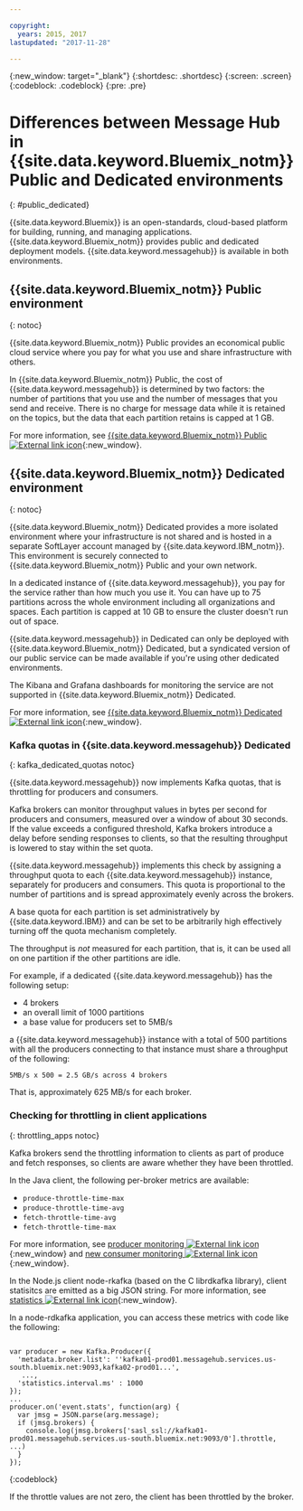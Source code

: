 ```yaml
---

copyright:
  years: 2015, 2017
lastupdated: "2017-11-28"

---
```


{:new_window: target="_blank"}
{:shortdesc: .shortdesc}
{:screen: .screen}
{:codeblock: .codeblock}
{:pre: .pre}

# Differences between Message Hub in {{site.data.keyword.Bluemix_notm}} Public and Dedicated environments
{: #public_dedicated}

{{site.data.keyword.Bluemix}} is an open-standards,
cloud-based platform for building, running, and managing applications. {{site.data.keyword.Bluemix_notm}} provides public and dedicated deployment
models. {{site.data.keyword.messagehub}} is available in both
environments.

## {{site.data.keyword.Bluemix_notm}} Public environment
{: notoc}

{{site.data.keyword.Bluemix_notm}} Public provides an
economical public cloud service where you pay for what you use and share infrastructure with
others.

In {{site.data.keyword.Bluemix_notm}} Public, the cost of
{{site.data.keyword.messagehub}} is determined by two factors: the
number of partitions that you use and the number of messages that you send and receive. There is no
charge for message data while it is retained on the topics, but the data that each partition retains
is capped at 1 GB.

For more information, see [{{site.data.keyword.Bluemix_notm}} Public ![External link icon](../../icons/launch-glyph.svg "External link icon")](https://www.ibm.com/cloud-computing/bluemix/public){:new_window}.


## {{site.data.keyword.Bluemix_notm}} Dedicated environment
{: notoc}

{{site.data.keyword.Bluemix_notm}} Dedicated provides a more
isolated environment where your infrastructure is not shared and is hosted in a separate SoftLayer
account managed by {{site.data.keyword.IBM_notm}}. This environment is securely connected to {{site.data.keyword.Bluemix_notm}} Public and your own network.

In a dedicated instance of {{site.data.keyword.messagehub}}, you
pay for the service rather than how much you use it. You can have up to 75 partitions across the
whole environment including all organizations and spaces. Each partition is capped at 10 GB to
ensure the cluster doesn't run out of space.

{{site.data.keyword.messagehub}} in Dedicated can only be deployed with {{site.data.keyword.Bluemix_notm}} Dedicated, but a syndicated version of our public service can be made available if you're using other dedicated environments.

The Kibana and Grafana dashboards for monitoring the service are not supported in {{site.data.keyword.Bluemix_notm}} Dedicated.

For more information, see [{{site.data.keyword.Bluemix_notm}} Dedicated ![External link icon](../../icons/launch-glyph.svg "External link icon")](http://www.ibm.com/cloud-computing/bluemix/dedicated/){:new_window}.


### Kafka quotas in {{site.data.keyword.messagehub}} Dedicated
{: kafka_dedicated_quotas notoc}

{{site.data.keyword.messagehub}} now implements Kafka quotas, that is throttling for producers and consumers.

Kafka brokers can monitor throughput values in bytes per second for producers and consumers, measured over a window of about 30 seconds. If the value exceeds a configured threshold, Kafka brokers introduce a delay before sending responses to clients, so that the resulting throughput is lowered to stay within the set quota.

{{site.data.keyword.messagehub}} implements this check by assigning a throughput quota to each {{site.data.keyword.messagehub}} instance, separately for producers and consumers. This quota is proportional to the number of partitions and is spread approximately evenly across the brokers.

A base quota for each partition is set administratively by {{site.data.keyword.IBM}} and can be set to be arbitrarily high effectively turning off the quota mechanism completely.

The throughput is _not_ measured for each partition, that is, it can be used all on one partition if the other partitions are idle.

For example, if a dedicated {{site.data.keyword.messagehub}} has the following setup:
* 4 brokers
* an overall limit of 1000 partitions
* a base value for producers set to 5MB/s

a {{site.data.keyword.messagehub}} instance with a total of 500 partitions with all the producers connecting to that instance must share a throughput of the following:

```
5MB/s x 500 = 2.5 GB/s across 4 brokers
```

That is, approximately 625 MB/s for each broker.

### Checking for throttling in client applications
{: throttling_apps notoc}

Kafka brokers send the throttling information to clients as part of produce and fetch responses, so clients are aware whether they have been throttled.

In the Java client, the following per-broker metrics are available:

* ```produce-throttle-time-max```
* ```produce-throttle-time-avg```
* ```fetch-throttle-time-avg```
* ```fetch-throttle-time-max```


For more information, see [producer monitoring ![External link icon](../../icons/launch-glyph.svg "External link icon")](https://kafka.apache.org/documentation/#producer_monitoring){:new_window} and 
[new consumer monitoring ![External link icon](../../icons/launch-glyph.svg "External link icon")](https://kafka.apache.org/documentation/#new_consumer_monitoring){:new_window}.


In the Node.js client node-rkafka (based on the C librdkafka library), client statisitcs are emitted as a big JSON string. For more information, see [statistics ![External link icon](../../icons/launch-glyph.svg "External link icon")](https://github.com/edenhill/librdkafka/wiki/Statistics){:new_window}.

In a node-rdkafka application, you can access these metrics with code like the following:

<pre class="pre"><code>
var producer = new Kafka.Producer({
  'metadata.broker.list': ''kafka01-prod01.messagehub.services.us-south.bluemix.net:9093,kafka02-prod01...',
   ...,
  'statistics.interval.ms' : 1000
});
...
producer.on('event.stats', function(arg) {
  var jmsg = JSON.parse(arg.message);
  if (jmsg.brokers) {
    console.log(jmsg.brokers['sasl_ssl://kafka01-prod01.messagehub.services.us-south.bluemix.net:9093/0'].throttle, ...)
  }  
});
</code></pre>
{:codeblock}

If the throttle values are not zero, the client has been throttled by the broker.
